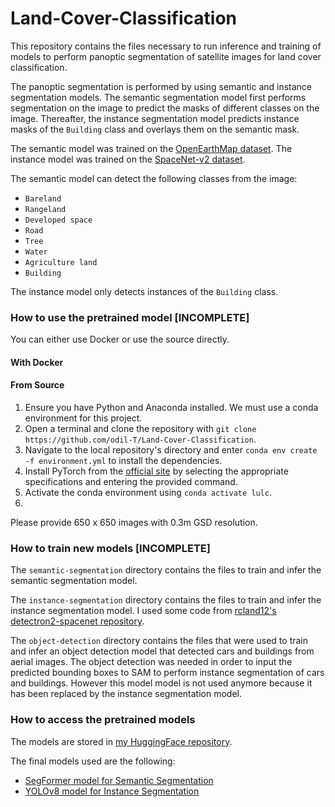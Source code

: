 # Land-Cover-Classification

This repository contains the files necessary to run inference and training of models to perform panoptic segmentation of satellite images for land cover classification.

The panoptic segmentation is performed by using semantic and instance segmentation models. The semantic segmentation model first performs segmentation on the image to predict the masks of different classes on the image. Thereafter, the instance segmentation model predicts instance masks of the `Building` class and overlays them on the semantic mask.

The semantic model was trained on the [OpenEarthMap dataset](https://open-earth-map.org/). The instance model was trained on the [SpaceNet-v2 dataset](https://spacenet.ai/spacenet-buildings-dataset-v2/).

The semantic model can detect the following classes from the image:
- `Bareland`
- `Rangeland`
- `Developed space`
- `Road`
- `Tree`
- `Water`
- `Agriculture land`
- `Building`

The instance model only detects instances of the `Building` class.

### How to use the pretrained model [INCOMPLETE]

You can either use Docker or use the source directly.

#### With Docker

#### From Source

1. Ensure you have Python and Anaconda installed. We must use a conda environment for this project.
2. Open a terminal and clone the repository with `git clone https://github.com/odil-T/Land-Cover-Classification`.
3. Navigate to the local repository's directory and enter `conda env create -f environment.yml` to install the dependencies.
4. Install PyTorch from the [official site](https://pytorch.org/get-started/locally/) by selecting the appropriate specifications and entering the provided command.
5. Activate the conda environment using `conda activate lulc`.
6. 

Please provide 650 x 650 images with 0.3m GSD resolution.


### How to train new models [INCOMPLETE]




The `semantic-segmentation` directory contains the files to train and infer the semantic segmentation model.

The `instance-segmentation` directory contains the files to train and infer the instance segmentation model. I used some code from [rcland12's detectron2-spacenet repository](https://github.com/rcland12/detectron2-spacenet).

The `object-detection` directory contains the files that were used to train and infer an object detection model that detected cars and buildings from aerial images. The object detection was needed in order to input the predicted bounding boxes to SAM to perform instance segmentation of cars and buildings. However this model model is not used anymore because it has been replaced by the instance segmentation model.



### How to access the pretrained models

The models are stored in [my HuggingFace repository](https://huggingface.co/odil111).

The final models used are the following:
- [SegFormer model for Semantic Segmentation](https://huggingface.co/odil111/segformer-fine-tuned-on-openearthmap/tree/main/segformer_sem_seg_2024-06-05--16-54-31)
- [YOLOv8 model for Instance Segmentation](https://huggingface.co/odil111/yolov8m-seg-fine-tuned-on-spacenetv2/tree/main/yolov8m_inst_seg_2024-06-11--15-57-15/weights)
